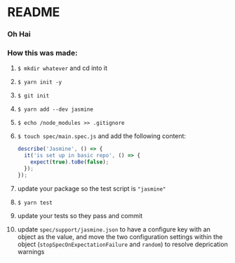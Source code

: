 # README

### Oh Hai

### How this was made:

1. `$ mkdir whatever` and cd into it
1. `$ yarn init -y`
1. `$ git init`
1. `$ yarn add --dev jasmine`
1. `$ echo /node_modules >> .gitignore`
1. `$ touch spec/main.spec.js` and add the following content:

    ```js
    describe('Jasmine', () => {
      it('is set up in basic repo', () => {
        expect(true).toBe(false);
      });
    });
    ```
1. update your package so the test script is `"jasmine"`
1. `$ yarn test`
1. update your tests so they pass and commit
1. update `spec/support/jasmine.json` to have a configure key with an object as the value, and move the two configuration settings within the object (`stopSpecOnExpectationFailure` and `random`) to resolve deprication warnings
